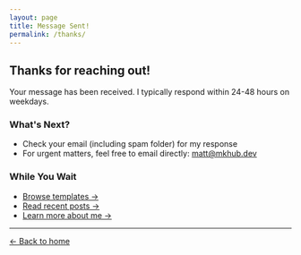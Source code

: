 ```yaml
---
layout: page
title: Message Sent!
permalink: /thanks/
---
```


## Thanks for reaching out!

Your message has been received. I typically respond within 24-48 hours on weekdays.

### What's Next?

- Check your email (including spam folder) for my response
- For urgent matters, feel free to email directly: [matt@mkhub.dev](mailto:matt@mkhub.dev)

### While You Wait

- [Browse templates →](/portfolio/)
- [Read recent posts →](/)
- [Learn more about me →](/about/)

---

[← Back to home](/)
